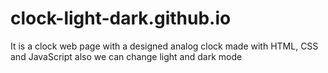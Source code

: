 # clock-light-dark.github.io
It  is  a  clock  web page  with  a  designed  analog  clock  made  with  HTML,  CSS  and  JavaScript also  we can  change  light  and dark mode
